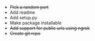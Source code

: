- ~~Pick a random port~~
- Add readme
- Add setup.py
- Make package installable
- ~~Add support for public urls using ngrok~~
- ~~Create git repo~~

